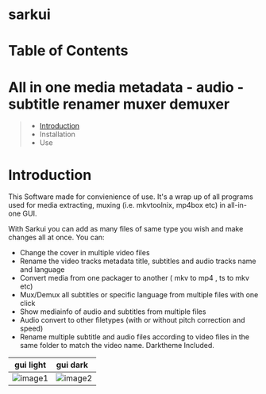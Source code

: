 # sarkui
# Table of Contents
All in one media metadata - audio - subtitle renamer muxer demuxer
===================================================================
> * [Introduction](#introduction)
> * Installation
> * Use

# Introduction

This Software made for convienience of use. It's a wrap up of all programs used for media extracting, muxing (i.e. mkvtoolnix, mp4box etc) 
in all-in-one GUI. 

With Sarkui you can add as many files of same type you wish and make changes all at once.
You can:
- Change the cover in multiple video files 
- Rename the video tracks metadata title, subtitles and audio tracks name and language
- Convert media from one packager to another ( mkv to mp4 , ts to mkv etc)
- Mux/Demux all subtitles or specific language from multiple files with one click 
- Show mediainfo of audio and subtitles from multiple files
- Audio convert to other filetypes (with or without pitch correction and speed)
- Rename multiple subtitle and audio files according to video files in the same folder to match the video name.
Darktheme Included.

gui light             |  gui dark
:-------------------------:|:-------------------------
![image1](https://imgur.com/36VIzQG.png)|![image2](https://imgur.com/Av6UinI.png)
